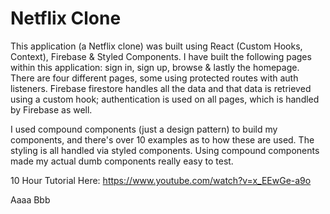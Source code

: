 # Netflix Clone

This application (a Netflix clone) was built using React (Custom Hooks, Context), Firebase & Styled Components. I have built the following pages within this application: sign in, sign up, browse & lastly the homepage. There are four different pages, some using protected routes with auth listeners. Firebase firestore handles all the data and that data is retrieved using a custom hook; authentication is used on all pages, which is handled by Firebase as well.

I used compound components (just a design pattern) to build my components, and there's over 10 examples as to how these are used. The styling is all handled via styled components. Using compound components made my actual dumb components really easy to test.

10 Hour Tutorial Here: https://www.youtube.com/watch?v=x_EEwGe-a9o

Aaaa
Bbb
